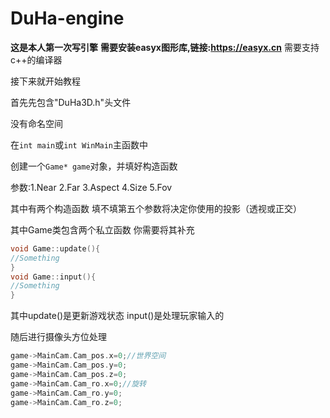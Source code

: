 # DuHa-engine
**这是本人第一次写引擎**
**需要安装easyx图形库,链接:https://easyx.cn**
需要支持c++的编译器

接下来就开始教程

首先先包含"DuHa3D.h"头文件

没有命名空间

在`int main`或`int WinMain`主函数中

创建一个`Game* game`对象，并填好构造函数

参数:1.Near 2.Far 3.Aspect 4.Size 5.Fov

其中有两个构造函数 填不填第五个参数将决定你使用的投影（透视或正交）

其中Game类包含两个私立函数
你需要将其补充
```c++
void Game::update(){
//Something
}
void Game::input(){
//Something
}
```
其中update()是更新游戏状态
input()是处理玩家输入的

随后进行摄像头方位处理
```c++
game->MainCam.Cam_pos.x=0;//世界空间
game->MainCam.Cam_pos.y=0;
game->MainCam.Cam_pos.z=0;
game->MainCam.Cam_ro.x=0;//旋转
game->MainCam.Cam_ro.y=0;
game->MainCam.Cam_ro.z=0;
```


